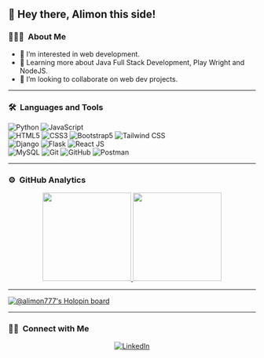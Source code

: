 ## 👋 Hey there, Alimon this side!

### 👨🏻‍💻 &nbsp;About Me

- 👀 I’m interested in web development.
- 🌱 Learning more about Java Full Stack Development, Play Wright and NodeJS.
- 💼 I’m looking to collaborate on web dev projects.

---

### 🛠 &nbsp;Languages and Tools

  ![Python](https://img.shields.io/badge/-Python-333333?style=flat&logo=python)
  ![JavaScript](https://img.shields.io/badge/-JavaScript-333333?style=flat&logo=javascript)  
  ![HTML5](https://img.shields.io/badge/-HTML5-333333?style=flat&logo=HTML5)
  ![CSS3](https://img.shields.io/badge/-CSS3-333333?style=flat&logo=CSS3&logoColor=1572B6)
  ![Bootstrap5](https://img.shields.io/badge/-Bootstrap-333333?style=flat&logo=bootstrap&logoColor=563D7C)
  ![Tailwind CSS](https://img.shields.io/badge/-Tailwind%20CSS-333333?style=flat&logo=tailwindcss)  
  ![Django](https://img.shields.io/badge/-Django-092E20?style=flat&logo=django)
  ![Flask](https://img.shields.io/badge/-Flask-000000?style=flat&logo=flask)
  ![React JS](https://img.shields.io/badge/-React%20JS-333333?style=flat&logo=react)  
  ![MySQL](https://img.shields.io/badge/-MySQL-333333?style=flat&logo=mysql)
  ![Git](https://img.shields.io/badge/-Git-333333?style=flat&logo=git)
  ![GitHub](https://img.shields.io/badge/-GitHub-333333?style=flat&logo=github)
  ![Postman](https://img.shields.io/badge/-Postman-000000?style=flat&logo=postman)
  
---

### ⚙️ &nbsp;GitHub Analytics

<p align="center">
<a href="https://github.com/alimon777">
  <img height="180em" src="https://github-readme-stats-eight-theta.vercel.app/api?username=alimon777&show_icons=true&theme=buefy&include_all_commits=true&count_private=true"/>
  <img height="180em" src="https://github-readme-stats-eight-theta.vercel.app/api/top-langs/?username=alimon777&layout=compact&langs_count=8&theme=buefy"/>
</a>
</p>

---

[![@alimon777's Holopin board](https://holopin.me/alimon777)](https://holopin.io/@alimon777)

---

### 🤝🏻 &nbsp;Connect with Me 

<p align="center">
<a href="https://www.linkedin.com/in/alimon-n-a-62b033205/"><img alt="LinkedIn" src="https://img.shields.io/badge/linkedin-alimon--n--a-blue"></a>
</p>







